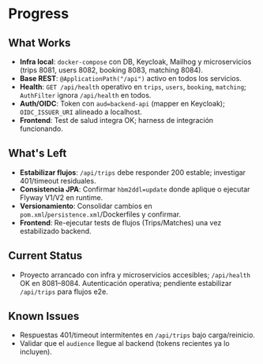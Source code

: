 # Progress

## What Works
- **Infra local**: `docker-compose` con DB, Keycloak, Mailhog y microservicios (trips 8081, users 8082, booking 8083, matching 8084).
- **Base REST**: `@ApplicationPath("/api")` activo en todos los servicios.
- **Health**: `GET /api/health` operativo en `trips`, `users`, `booking`, `matching`; `AuthFilter` ignora `/api/health` en todos.
- **Auth/OIDC**: Token con `aud=backend-api` (mapper en Keycloak); `OIDC_ISSUER_URI` alineado a localhost.
- **Frontend**: Test de salud integra OK; harness de integración funcionando.

## What's Left
- **Estabilizar flujos**: `/api/trips` debe responder 200 estable; investigar 401/timeout residuales.
- **Consistencia JPA**: Confirmar `hbm2ddl=update` donde aplique o ejecutar Flyway V1/V2 en runtime.
- **Versionamiento**: Consolidar cambios en `pom.xml`/`persistence.xml`/Dockerfiles y confirmar.
- **Frontend**: Re-ejecutar tests de flujos (Trips/Matches) una vez estabilizado backend.

## Current Status
- Proyecto arrancado con infra y microservicios accesibles; `/api/health` OK en 8081–8084. Autenticación operativa; pendiente estabilizar `/api/trips` para flujos e2e.

## Known Issues
- Respuestas 401/timeout intermitentes en `/api/trips` bajo carga/reinicio.
- Validar que el `audience` llegue al backend (tokens recientes ya lo incluyen).
